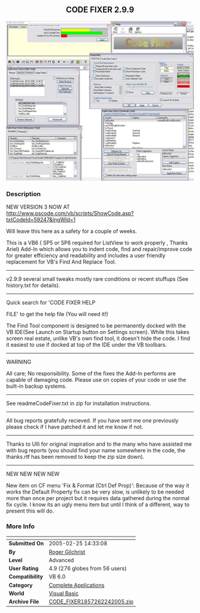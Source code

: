 ﻿<div align="center">

## CODE FIXER 2\.9\.9

<img src="PIC200457122355077.jpg">
</div>

### Description

NEW VERSION 3 NOW AT http://www.pscode.com/vb/scripts/ShowCode.asp?txtCodeId=59247&lngWId=1

Will leave this here as a safety for a couple of weeks.

This is a VB6 ( SP5 or SP6 required for ListView to work properly , Thanks Ariel) Add-In which allows you to indent code, find and repair/improve code for greater efficiency and readability and includes a user friendly replacement for VB's Find And Replace Tool.

----

v2.9.9 several small tweaks mostly rare conditions or recent stuffups (See history.txt for details).

----

Quick search for 'CODE FIXER HELP

FILE' to get the help file (You will need it!)

The Find Tool component is designed to be permanently docked with the VB IDE(See Launch on Startup button on Settings screen). While this takes screen real estate, unlike VB's own find tool, it doesn't hide the code. I find it easiest to use if docked at top of the IDE under the VB toolbars.

----

WARNING

All care; No responsibility. Some of the fixes the Add-In performs are capable of damaging code. Please use on copies of your code or use the built-in backup systems.

----

See readmeCodeFixer.txt in zip for installation instructions.

----

All bug reports gratefully recieved. If you have sent me one previously please check if I have patched it and let me know if not.

----

Thanks to Ulli for original inspiration and to the many who have assisted me with bug reports (you should find your name somewhere in the code, the thanks.rtf has been removed to keep the zip size down).

----

NEW NEW NEW NEW

New item on CF menu 'Fix & Format (Ctrl Def Prop)': Because of the way it works the Default Property fix can be very slow, is unlikely to be needed more than once per project but it requires data gathered during the normal fix cycle. I know its an ugly menu item but until I think of a different, way to present this will do.
 
### More Info
 


<span>             |<span>
---                |---
**Submitted On**   |2005-02-25 14:33:08
**By**             |[Roger Gilchrist](https://github.com/Planet-Source-Code/PSCIndex/blob/master/ByAuthor/roger-gilchrist.md)
**Level**          |Advanced
**User Rating**    |4.9 (276 globes from 56 users)
**Compatibility**  |VB 6\.0
**Category**       |[Complete Applications](https://github.com/Planet-Source-Code/PSCIndex/blob/master/ByCategory/complete-applications__1-27.md)
**World**          |[Visual Basic](https://github.com/Planet-Source-Code/PSCIndex/blob/master/ByWorld/visual-basic.md)
**Archive File**   |[CODE\_FIXER1857262242005\.zip](https://github.com/Planet-Source-Code/roger-gilchrist-code-fixer-2-9-9__1-53297/archive/master.zip)








